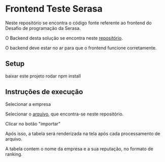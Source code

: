 # Frontend Teste Serasa

Neste repositório se encontra o código fonte referente ao frontend do Desafio de programação da Serasa.

O Backend desta solução se encontra neste [repositório](https://github.com/ivangowippel/teste-serasa).

O backend deve estar no ar para que o frontend funcione corretamente.

## Setup

baixar este projeto
rodar npm install

## Instruções de execução

Selecionar a empresa

Selecionar o [arquivo](arquivo_importacao.txt), que encontra-se neste repositório.

Clicar no botão "importar"

Após isso, a tabela será renderizada na tela após cada processamento de arquivo.

A tabela contem o nome da empresa e a sua reputação, no formato de ranking.